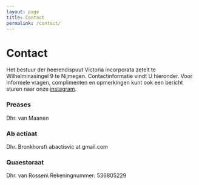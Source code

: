 ```yaml
---
layout: page
title: Contact
permalink: /contact/
---
```


# Contact

Het bestuur der heerendispuut Victoria incorporata zetelt te Wilhelminasingel 9 te Nijmegen. Contactinformatie vindt U hieronder. Voor informele vragen, complimenten en opmerkingen kunt ook een bericht sturen naar onze [instagram](https://www.instagram.com/victoria.incorporata/direct).


### Preases

Dhr. van Maanen

### Ab actiaat

Dhr. Bronkhorst\\
abactisvic at gmail.com

### Quaestoraat

Dhr. van Rossen\\
Rekeningnummer: 536805229
